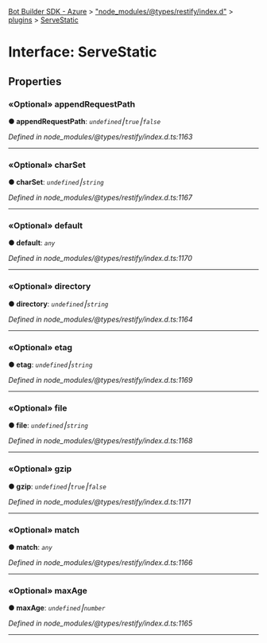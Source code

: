 [Bot Builder SDK - Azure](../README.md) > ["node_modules/@types/restify/index.d"](../modules/_node_modules__types_restify_index_d_.md) > [plugins](../modules/_node_modules__types_restify_index_d_.plugins.md) > [ServeStatic](../interfaces/_node_modules__types_restify_index_d_.plugins.servestatic.md)



# Interface: ServeStatic


## Properties
<a id="appendrequestpath"></a>

### «Optional» appendRequestPath

**●  appendRequestPath**:  *`undefined`⎮`true`⎮`false`* 

*Defined in node_modules/@types/restify/index.d.ts:1163*





___

<a id="charset"></a>

### «Optional» charSet

**●  charSet**:  *`undefined`⎮`string`* 

*Defined in node_modules/@types/restify/index.d.ts:1167*





___

<a id="default"></a>

### «Optional» default

**●  default**:  *`any`* 

*Defined in node_modules/@types/restify/index.d.ts:1170*





___

<a id="directory"></a>

### «Optional» directory

**●  directory**:  *`undefined`⎮`string`* 

*Defined in node_modules/@types/restify/index.d.ts:1164*





___

<a id="etag"></a>

### «Optional» etag

**●  etag**:  *`undefined`⎮`string`* 

*Defined in node_modules/@types/restify/index.d.ts:1169*





___

<a id="file"></a>

### «Optional» file

**●  file**:  *`undefined`⎮`string`* 

*Defined in node_modules/@types/restify/index.d.ts:1168*





___

<a id="gzip"></a>

### «Optional» gzip

**●  gzip**:  *`undefined`⎮`true`⎮`false`* 

*Defined in node_modules/@types/restify/index.d.ts:1171*





___

<a id="match"></a>

### «Optional» match

**●  match**:  *`any`* 

*Defined in node_modules/@types/restify/index.d.ts:1166*





___

<a id="maxage"></a>

### «Optional» maxAge

**●  maxAge**:  *`undefined`⎮`number`* 

*Defined in node_modules/@types/restify/index.d.ts:1165*





___


